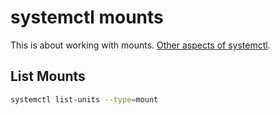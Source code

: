 # systemctl mounts

This is about working with mounts.
[Other aspects of systemctl](cli-systemctl.html).


## List Mounts

```sh
systemctl list-units --type=mount
```
